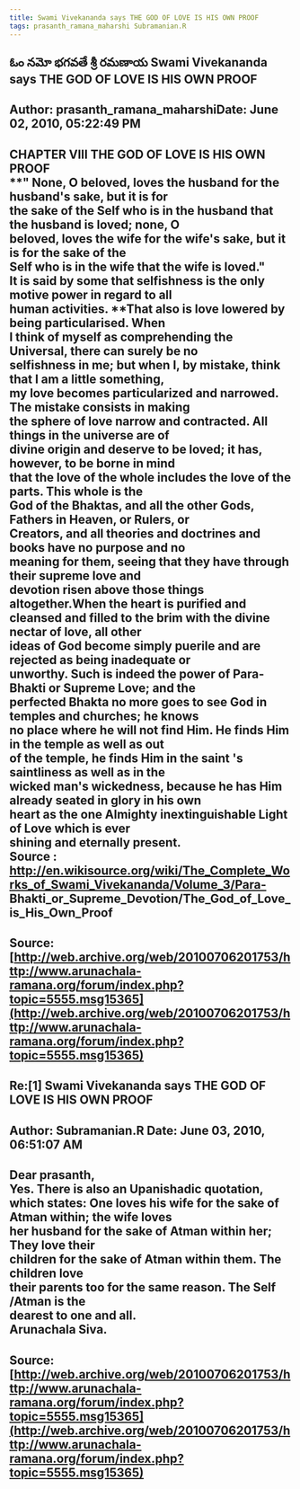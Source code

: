 ```yaml
--- 
title: Swami Vivekananda says THE GOD OF LOVE IS HIS OWN PROOF   
tags: prasanth_ramana_maharshi Subramanian.R  
---  
```

## ఓం నమో భగవతే శ్రీ రమణాయ Swami Vivekananda says THE GOD OF LOVE IS HIS OWN PROOF  
Author: prasanth_ramana_maharshiDate: June 02, 2010, 05:22:49 PM  
---  
CHAPTER VIII THE GOD OF LOVE IS HIS OWN PROOF   
 **" None, O beloved, loves the husband for the husband's sake, but it is for  
the sake of the Self who is in the husband that the husband is loved; none, O  
beloved, loves the wife for the wife's sake, but it is for the sake of the  
Self who is in the wife that the wife is loved."   
It is said by some that selfishness is the only motive power in regard to all  
human activities. **That also is love lowered by being particularised. **When  
I think of myself as comprehending the Universal, there can surely be no  
selfishness in me; but when I, by mistake, think that I am a little something,  
my love becomes particularized and narrowed.** The mistake consists in making  
the sphere of love narrow and contracted. All things in the universe are of  
divine origin and deserve to be loved; it has, however, to be borne in mind  
that the love of the whole includes the love of the parts. This whole is the  
God of the Bhaktas, and all the other Gods, Fathers in Heaven, or Rulers, or  
Creators, and all theories and doctrines and books have no purpose and no  
meaning for them, seeing that they have through their supreme love and  
devotion risen above those things altogether.When the heart is purified and  
cleansed and filled to the brim with the divine nectar of love, all other  
ideas of God become simply puerile and are rejected as being inadequate or  
unworthy. Such is indeed the power of Para-Bhakti or Supreme Love; and the  
**perfected Bhakta no more goes to see God in temples and churches; he knows  
no place where he will not find Him. He finds Him in the temple as well as out  
of the temple, he finds Him in the saint 's saintliness as well as in the  
wicked man's wickedness, because he has Him already seated in glory in his own  
heart** as the one Almighty inextinguishable Light of Love which is ever  
shining and eternally present.   
 **Source** : http://en.wikisource.org/wiki/The_Complete_Works_of_Swami_Vivekananda/Volume_3/Para-  
Bhakti_or_Supreme_Devotion/The_God_of_Love_is_His_Own_Proof
 ---  
Source:[http://web.archive.org/web/20100706201753/http://www.arunachala-ramana.org/forum/index.php?topic=5555.msg15365](http://web.archive.org/web/20100706201753/http://www.arunachala-ramana.org/forum/index.php?topic=5555.msg15365)   
---  

## Re:[1] Swami Vivekananda says THE GOD OF LOVE IS HIS OWN PROOF  
Author: Subramanian.R       Date: June 03, 2010, 06:51:07 AM  
---  
Dear prasanth,   
Yes. There is also an Upanishadic quotation, which states: One loves his wife for the sake of Atman within; the wife loves   
her husband for the sake of Atman within her; They love their   
children for the sake of Atman within them. The children love   
their parents too for the same reason. The Self /Atman is the   
dearest to one and all.   
Arunachala Siva.
 ---  
Source:[http://web.archive.org/web/20100706201753/http://www.arunachala-ramana.org/forum/index.php?topic=5555.msg15365](http://web.archive.org/web/20100706201753/http://www.arunachala-ramana.org/forum/index.php?topic=5555.msg15365)   
---  


